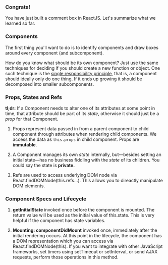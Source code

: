 ### Congrats!

You have just built a comment box in ReactJS. Let's summarize what we learned so far.

### Components

The first thing you'll want to do is to identify components and draw boxes around every component (and subcomponent).

How do you know what should be its own component? Just use the same techniques for deciding if you should create a new function or object. 
One such technique is the <a href="http://en.wikipedia.org/wiki/Single_responsibility_principle" target="_blank">single responsibility principle</a>, 
that is, a component should ideally only do one thing. If it ends up growing it should be decomposed into smaller subcomponents.

### Props, States and Refs

**tl;dr:** If a Component needs to alter one of its attributes at some point in time, that attribute should be part of its _state_, 
otherwise it should just be a _prop_ for that Component.

1. Props represent data passed in from a parent component to child component through attributes when rendering child components. 
We access the data as `this.props` in child component. Props are **immutable**.  

2. A Component manages its own _state_ internally, but—besides setting an initial state—has no business fiddling with the _state_ of its children. 
You could say the state is **private.**

3. Refs are used to access underlying DOM node via React.findDOMNode(this.refs...). This allows you to direactly manipulate DOM elements.

### Component Specs and Lifecycle

1. **getInitialState** invoked once before the component is mounted. The return value will be used as the initial value of this.state. This is very 
helpful if the component has state variables.

2. **Mounting: componentDidMount** invoked once, immediately after the initial rendering occurs. 
At this point in the lifecycle, the component has a DOM representation which you can access via React.findDOMNode(this). 
If you want to integrate with other JavaScript frameworks, set timers using setTimeout or setInterval, or send AJAX requests, 
perform those operations in this method.







